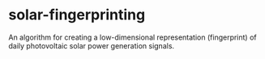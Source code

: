 # solar-fingerprinting
An algorithm for creating a low-dimensional representation (fingerprint) of daily photovoltaic solar power generation signals.
